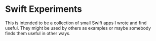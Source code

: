 # Swift Experiments

This is intended to be a collection of small Swift apps I wrote and find
useful. They might be used by others as examples or maybe somebody finds
them useful in other ways.
